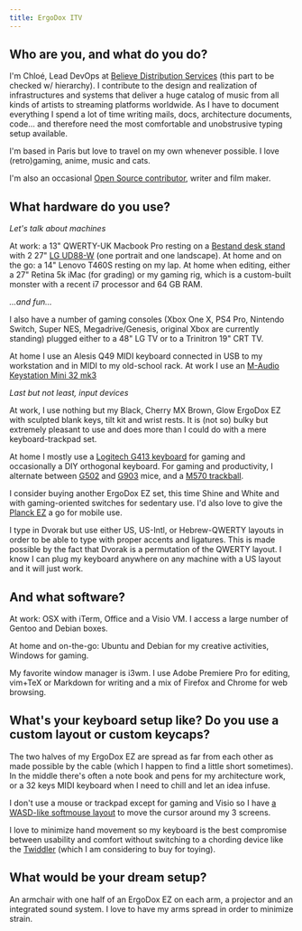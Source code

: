 ```yaml
---
title: ErgoDox ITV
---
```


## Who are you, and what do you do?

I'm Chloé, Lead DevOps at [Believe Distribution Services](https://www.believemusic.com) (this part to be checked w/ hierarchy). I contribute to the design and realization of infrastructures and systems that deliver a huge catalog of music from all kinds of artists to streaming platforms worldwide. As I have to document everything I spend a lot of time writing mails, docs, architecture documents, code... and therefore need the most comfortable and unobstrusive typing setup available.

I'm based in Paris but love to travel on my own whenever possible. I love (retro)gaming, anime, music and cats.

I'm also an occasional [Open Source contributor](https://www.github.com/ChloeTigre), writer and film maker.

## What hardware do you use?

*Let's talk about machines*

At work: a 13" QWERTY-UK Macbook Pro resting on a [Bestand desk stand](http://ibestand.com/product/Laptop_Stand-9.html) with 2 27" [LG UD88-W](https://www.lg.com/fr/moniteurs/lg-27UD88-moniteur-ips-4k-27-pouces) (one portrait and one landscape).
At home and on the go: a 14" Lenovo T460S resting on my lap.
At home when editing, either a 27" Retina 5k iMac (for grading) or my gaming rig, which is a custom-built monster with a recent i7 processor and 64 GB RAM.

*...and fun...*

I also have a number of gaming consoles (Xbox One X, PS4 Pro, Nintendo Switch, Super NES, Megadrive/Genesis, original Xbox are currently standing) plugged either to a 48" LG TV or to a Trinitron 19" CRT TV.

At home I use an Alesis Q49 MIDI keyboard connected in USB to my workstation and in MIDI to my old-school rack. At work I use an [M-Audio Keystation Mini 32 mk3](https://www.m-audio.com/keystation-mini32-mk3)

*Last but not least, input devices*

At work, I use nothing but my Black, Cherry MX Brown, Glow ErgoDox EZ with sculpted blank keys, tilt kit and wrist rests. It is (not so) bulky but extremely pleasant to use and does more than I could do with a mere keyboard-trackpad set.

At home I mostly use a [Logitech G413 keyboard](https://www.logitechg.com/en-us/products/gaming-keyboards/g413-mechanical-gaming-keyboard.html) for gaming and occasionally a DIY orthogonal keyboard. For gaming and productivity, I alternate between [G502](https://support.logitech.com/en_us/product/g502-proteus-spectrum-rgb-gaming-mouse) and [G903](https://www.logitechg.com/en-us/products/gaming-mice/g903-hero-wireless-gaming-mouse.html) mice, and a [M570 trackball](https://www.logitech.com/en-us/product/wireless-trackball-m570).

I consider buying another ErgoDox EZ set, this time Shine and White and with gaming-oriented switches for sedentary use. I'd also love to give the [Planck EZ](https://ergodox-ez.com/pages/customize-planck) a go for mobile use.

I type in Dvorak but use either US, US-Intl, or Hebrew-QWERTY layouts in order to be able to type with proper accents and ligatures. This is made possible by the fact that Dvorak is a permutation of the QWERTY layout. I know I can plug my keyboard anywhere on any machine with a US layout and it will just work.

## And what software?

At work: OSX with iTerm, Office and a Visio VM. I access a large number of Gentoo and Debian boxes.

At home and on-the-go: Ubuntu and Debian for my creative activities, Windows for gaming.

My favorite window manager is i3wm. I use Adobe Premiere Pro for editing, vim+TeX or Markdown for writing and a mix of Firefox and Chrome for web browsing.

## What's your keyboard setup like? Do you use a custom layout or custom keycaps?

The two halves of my ErgoDox EZ are spread as far from each other as made possible by the cable (which I happen to find a little short sometimes). In the middle there's often a note book and pens for my architecture work, or a 32 keys MIDI keyboard when I need to chill and let an idea infuse.

I don't use a mouse or trackpad except for gaming and Visio so I have [a WASD-like softmouse layout](https://configure.ergodox-ez.com/ergodox-ez/layouts/ZOEz/latest/0) to move the cursor around my 3 screens.

I love to minimize hand movement so my keyboard is the best compromise between usability and comfort without switching to a chording device like the [Twiddler](https://twiddler.tekgear.com) (which I am considering to buy for toying).

## What would be your dream setup?

An armchair with one half of an ErgoDox EZ on each arm, a projector and an integrated sound system. I love to have my arms spread in order to minimize strain.
